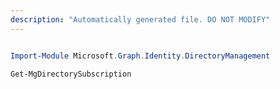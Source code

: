```yaml
---
description: "Automatically generated file. DO NOT MODIFY"
---
```


```powershell

Import-Module Microsoft.Graph.Identity.DirectoryManagement

Get-MgDirectorySubscription

```